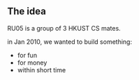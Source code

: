 The idea
-------------

RU05 is a group of 3 HKUST CS mates.

in Jan 2010, we wanted to build something:
* for fun
* for money
* within short time